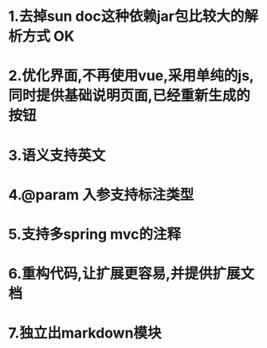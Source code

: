 # 1.去掉sun doc这种依赖jar包比较大的解析方式 OK
# 2.优化界面,不再使用vue,采用单纯的js,同时提供基础说明页面,已经重新生成的按钮
# 3.语义支持英文
# 4.@param 入参支持标注类型
# 5.支持多spring mvc的注释
# 6.重构代码,让扩展更容易,并提供扩展文档
# 7.独立出markdown模块